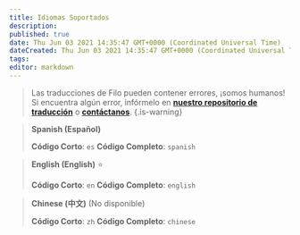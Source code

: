 ```yaml
---
title: Idiomas Soportados
description:
published: true
date: Thu Jun 03 2021 14:35:47 GMT+0000 (Coordinated Universal Time)
dateCreated: Thu Jun 03 2021 14:35:47 GMT+0000 (Coordinated Universal Time)
tags:
editor: markdown
---
```


> Las traducciones de Filo pueden contener errores, ¡somos humanos!
Si encuentra algún error, infórmelo en **[nuestro repositorio de traducción](https://github.com/filobot/translate)** o **[contáctanos](https://filobot.xyz/discord)**.
{.is-warning}

> **Spanish (Español)**
>
> **Código Corto**: `es`
> **Código Completo**: `spanish`

> **English (English)** :star:
>
> **Código Corto**: `en`
> **Código Completo**: `english`

> **Chinese (中文)** (No disponible)
>
> **Código Corto**: `zh`
> **Código Completo**: `chinese`
